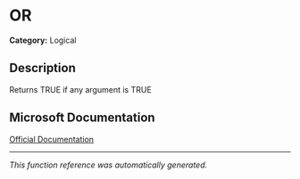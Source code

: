 # OR

**Category:** Logical

## Description
Returns TRUE if any argument is TRUE

## Microsoft Documentation
[Official Documentation](https://support.microsoft.com//en-us/office/or-function-7d17ad14-8700-4281-b308-00b131e22af0)

---
*This function reference was automatically generated.*
